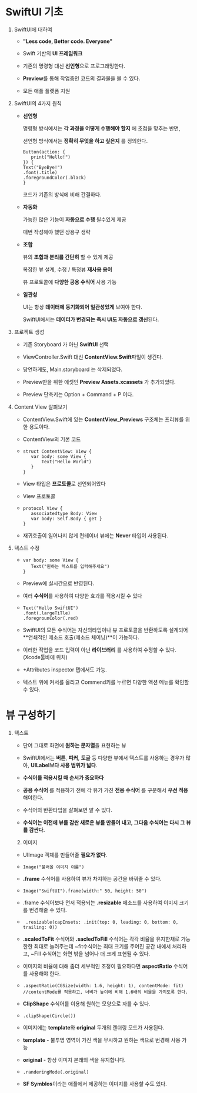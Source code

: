 # SwiftUI 기초

1. SwiftUI에 대하여

   - **"Less code, Better code. Everyone"**

     

   - Swift 기반의 **UI 프레임워크**

     

   - 기존의 명령형 대신 **선언형**으로 프로그래밍한다.

     

   - **Preview**를 통해 작업중인 코드의 결과물을 볼 수 있다.

     

   - 모든 애플 플랫폼 지원

     

2. SwiftUI의 4가지 원칙

   - **선언형**

     명령형 방식에서는 **각 과정을 어떻게 수행해야 할지** 에 초점을 맞추는 반면, 

     선언형 방식에서는 **정확히 무엇을 하고 싶은지** 를 정의한다.

     ```SwiftUI
     Button(action: {
     	print("Hello!")
     }) {
     Text("ByeBye!")
     .font(.title)
     .foregroundColor(.black)
     }
     ```

     코드가 기존의 방식에 비해 간결하다.

     

   - **자동화**

     가능한 많은 기능이 **자동으로 수행** 될수있게 제공

     매번 작성해야 했던 상용구 생략

     

   - **조합**

     뷰의 **조합과 분리를 간단히** 할 수 있게 제공

     복잡한 뷰 설계, 수정 / 특정뷰 **재사용 용이**

     뷰 프로토콜에 **다양한 공용 수식어** 사용 가능

     

   - **일관성**

     UI는 항상 **데이터에 동기화되어 일관성있게** 보여야 한다.

     SwiftUI에서는 **데이터가 변경되는 즉시 UI도 자동으로 갱신**된다.

     

   

3. 프로젝트 생성

   - 기존 Storyboard 가 아닌 **SwiftUI** 선택

     

   - ViewController.Swift 대신 **ContentView.Swift**파일이 생긴다.

     

   - 당연하게도, Main.storyboard 는 삭제되었다.

     

   - Preview만을 위한 에셋인 **Preview Assets.xcassets** 가 추가되었다.

     

   - Preview 단축키는 Option + Command + P 이다.

     

   

4. Content View 살펴보기

   - ContentView.Swift에 있는 **ContentView_Previews** 구조체는 프리뷰를 위한 용도이다.

     

   - ContentView의 기본 코드

   - ```SwiftUI
     struct ContentView: View {
     	var body: some View {
     		Text("Hello World")
     	}
     }
     ```

     

   - View 타입은 **프로토콜**로 선언되어았다

   - View 프로토콜

   - ````SwiftUI
     protocol View {
     	associatedtype Body: View
     	var body: Self.Body { get }
     }
     ````

   - 재귀호출이 일어나지 않게 컨테이너 뷰에는 **Never** 타입이 사용된다.

     

     

5. 텍스트 수정

   - ```SwiftUI
     var body: some View {
     	Text("원하는 텍스트를 입력해주세요")
     }
     ```

   - Preview에 실시간으로 반영된다.

     

   - 여러 **수식어**를 사용하여 다양한 효과를 적용시킬 수 있다

   - ```SwiftUI
     Text("Hello SwiftUI")
     .font(.largeTiTle)
     .foregrounColor(.red)
     ```

     

   - SwiftUI의 모든 수식어는 자신의타입이나 뷰 프로토콜을 반환하도록 설계되어 **연쇄적인 메소드 호출(메소드 체이닝)**이 가능하다.

     

   - 이러한 작업을 코드 입력이 아닌 **라이브러리** 를 사용하여 수정할 수 있다. (Xcode툴바에 위치)

   - +Attributes inspector 탭에서도 가능.

     

   - 텍스트 위에 커서를 올리고 Commend키를 누르면 다양한 액션 메뉴를 확인할 수 있다.

# 뷰 구성하기

 1. 텍스트

    - 단어 그대로 화면에 **원하는 문자열**을 표현하는 뷰

      

    - SwiftUI에서는 **버튼**, **피커**, **토글** 등 다양한 뷰에서 텍스트를 사용하는 경우가 많아, **UILabel보다 사용 범위가 넓다**.

      

    - **수식어를 적용시킬 때 순서가 중요하다**

    - **공용 수식어** 를 적용하기 전에 각 뷰가 가진 **전용 수식어** 를 구분해서 **우선 적용** 해야한다.

    - 수식어의 반환타입을 살펴보면 알 수 있다.

    - **수식어는 이전에 뷰를 감싼 새로운 뷰를 만들어 내고, 그다음 수식어는 다시 그 뷰를 감싼다.**

      

      

	2. 이미지

    - UIImage 객체를 만들어줄 **필요가 없다**.

    - ```SwiftUI
      Image("불러올 이미지 이름")
      ```

      

    - **.frame** 수식어를 사용하여 뷰가 차지하는 공간을 바꿔줄 수 있다.

    - ```SwiftUI
      Image("SwiftUI").frame(width:" 50, height: 50")
      ```

    - .frame 수식어보다 먼저 적용되는 **.resizable** 메소드를 사용하여 이미지 크기를 번경해줄 수 있다.

    - ```SwiftUI
       .resizable(capInsets: .init(top: 0, leading: 0, bottom: 0, trailing: 0))
      ```

      

    - **.scaledToFit** 수식어와 **.sacledToFill** 수식어는 각각 비율을 유지한채로 가능한한 최대로 늘려주는데 ~fit수식어는 최대 크기를 주어진 공간 내에서 처리하고, ~Fill 수식어는 화면 밖을 넘어나 더 크게 표현될 수 있다. 

      

    - 이미지의 비율에 대해 좀더 세부적인 조정이 필요하다면 **aspectRatio** 수식어를 사용해야 한다.

    - ```SwiftUI
      .aspectRatio(CGSize(width: 1.6, height: 1), contentMode: fit)
      //contentMode를 적용하고, 너비가 높이에 비해 1.6배의 비율을 가지도록 한다.
      ```

      

    - **ClipShape** 수식어를 이용해 원하는 모양으로 자를 수 있다.

    - ```SwiftUI
      .clipShape(Circle())
      ```

      

    - 이미지에는 **template**와 **original** 두개의 렌더링 모드가 사용된다.

    - **template** - 불투명 영역이 가진 색을 무시하고 원하는 색으로 번경해 사용 가능

    - **original** - 항상 이미지 본래의 색을 유지합니다.

    - ```SwiftUI
      .randeringMode(.original)
      ```

    - **SF Symblos**이라는 애플에서 제공하는 이미지를 사용할 수도 있다.

